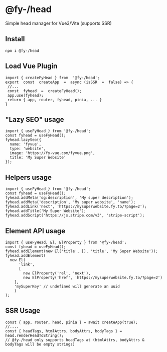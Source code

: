 # @fy-/head

Simple head manager for Vue3/Vite (supports SSR)

## Install

    npm i @fy-/head

## Load Vue Plugin

    import { createFyHead } from  '@fy-/head';
    export  const  createApp  =  async (isSSR  =  false) => {
     //...
     const  fyhead  =  createFyHead();
     app.use(fyhead);
     return { app, router, fyhead, pinia, ... }
    }

## "Lazy SEO" usage

    import { useFyHead } from '@fy-/head';
    const fyhead = useFyHead();
    fyhead.lazySeo({
      name: 'fyvue',
      type: 'website',
      image: 'https://fy-vue.com/fyvue.png',
      title: 'My Super Website'
    });

## Helpers usage

    import { useFyHead } from '@fy-/head';
    const fyhead = useFyHead();
    fyhead.addMeta('og:description', 'My super description');
    fyhead.addMeta('description', 'My super website', 'name');
    fyhead.addLink('next', 'https://mysuperwebsite.fy.to/?page=2');
    fyhead.addTitle('My Super Website');
    fyhead.addScript('https://js.stripe.com/v3', 'stripe-script');

## Element API usage

    import { useFyHead, El, ElProperty } from '@fy-/head';
    const fyhead = useFyHead();
    fyhead.addElement(new El('title', [], 'title', 'My Super Website'));
    fyhead.addElement(
      new El(
          'link',
          [
            new ElProperty('rel', 'next'),
            new ElProperty('href', 'https://mysuperwebsite.fy.to/?page=2')
        ],
        'mySuperKey' // undefined will generate an uuid
        )
    );

## SSR Usage

    const { app, router, head, pinia } = await createApp(true);
    //....
    const { headTags, htmlAttrs, bodyAttrs, bodyTags } = head.renderHeadToString();
    // @fy-/head only supports headTags at (htmlAttrs, bodyAttrs & bodyTags will be empty strings)
